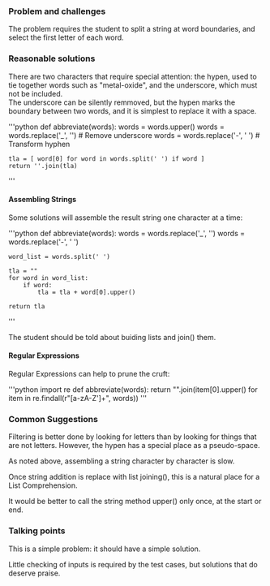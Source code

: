 ### Problem and challenges

The problem requires the student to split a string at word boundaries,
and select the first letter of each word.

### Reasonable solutions

There are two characters that require special attention: 
the hypen, used to tie together words such as "metal-oxide", 
and the underscore, which must not be included.  
The underscore can be silently remmoved, but the hypen marks 
the boundary between two words, and it is simplest to replace 
it with a space.

'''python
def abbreviate(words):
    words = words.upper()
    words = words.replace('_', '')      # Remove underscore
    words = words.replace('-', ' ')     # Transform hyphen

    tla = [ word[0] for word in words.split(' ') if word ]
    return ''.join(tla)
'''

#### Assembling Strings

Some solutions will assemble the result string one character at a time:

'''python
def abbreviate(words):
    words = words.replace('_', '')
    words = words.replace('-', ' ')

    word_list = words.split(' ')
    
    tla = ""
    for word in word_list:
        if word:
            tla = tla + word[0].upper()

    return tla
'''

The student should be told about buiding lists and join() them.

#### Regular Expressions

Regular Expressions can help to prune the cruft:

'''python
import re
def abbreviate(words):
    return "".join(item[0].upper() for item in re.findall(r"[a-zA-Z']+", words))
'''

### Common Suggestions

Filtering is better done by looking for letters than by looking 
for things that are not letters. However, the hypen has a
special place as a pseudo-space.  

As noted above, assembling a string character by character is slow.

Once string addition is replace with list joining(), this
is a natural place for a List Comprehension.

It would be better to call the string method upper() only once, 
at the start or end.

### Talking points

This is a simple problem: it should have a simple solution.

Little checking of inputs is required by the test cases, 
but solutions that do deserve praise.
